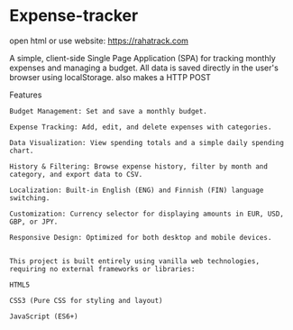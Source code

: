 # Expense-tracker

open html or use website: https://rahatrack.com

A simple, client-side Single Page Application (SPA) for tracking monthly expenses and managing a budget. All data is saved directly in the user's browser using localStorage. also makes a HTTP POST

Features

    Budget Management: Set and save a monthly budget.

    Expense Tracking: Add, edit, and delete expenses with categories.

    Data Visualization: View spending totals and a simple daily spending chart.

    History & Filtering: Browse expense history, filter by month and category, and export data to CSV.

    Localization: Built-in English (ENG) and Finnish (FIN) language switching.

    Customization: Currency selector for displaying amounts in EUR, USD, GBP, or JPY.

    Responsive Design: Optimized for both desktop and mobile devices.


    This project is built entirely using vanilla web technologies, requiring no external frameworks or libraries:

    HTML5

    CSS3 (Pure CSS for styling and layout)

    JavaScript (ES6+)
